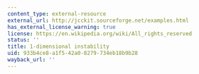 ```yaml
---
content_type: external-resource
external_url: http://jcckit.sourceforge.net/examples.html
has_external_license_warning: true
license: https://en.wikipedia.org/wiki/All_rights_reserved
status: ''
title: 1-dimensional instability
uid: 933b4ce8-a1f5-42a0-8279-734eb18b9b28
wayback_url: ''
---
```

